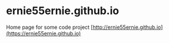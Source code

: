 # ernie55ernie.github.io
Home page for some code project [http://ernie55ernie.github.io](https://ernie55ernie.github.io)

